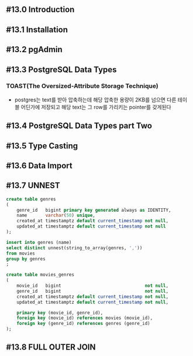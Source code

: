 ## #13.0 Introduction

## #13.1 Installation

## #13.2 pgAdmin

## #13.3 PostgreSQL Data Types

### TOAST(The Oversized-Attribute Storage Technique)
- postgres는 text를 받아 압축하는데 해당 압축한 용량이 2KB를 넘으면 다른 테이블 어딘가에 저장되고 해당 text는 그 row를 가리키는 pointer를 갖게된다

## #13.4 PostgreSQL Data Types part Two

## #13.5 Type Casting

## #13.6 Data Import

## #13.7 UNNEST

```sql
create table genres
(
    genre_id   bigint primary key generated always as IDENTITY,
    name       varchar(50) unique,
    created_at timestamptz default current_timestamp not null,
    updated_at timestamptz default current_timestamp not null
);

insert into genres (name)
select distinct unnest(string_to_array(genres, ','))
from movies
group by genres
;

create table movies_genres
(
    movie_id   bigint                                not null,
    genre_id   bigint                                not null,
    created_at timestamptz default current_timestamp not null,
    updated_at timestamptz default current_timestamp not null,

    primary key (movie_id, genre_id),
    foreign key (movie_id) references movies (movie_id),
    foreign key (genre_id) references genres (genre_id)
);
```

## #13.8 FULL OUTER JOIN